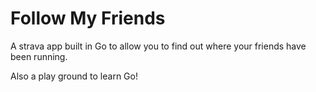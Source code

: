 # Follow My Friends

A strava app built in Go to allow you to find out where your friends have been running.

Also a play ground to learn Go!
